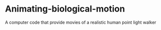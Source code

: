 # Animating-biological-motion
A computer code that provide movies of a realistic human point light walker
